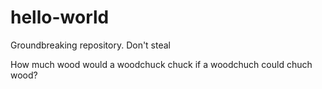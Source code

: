 # hello-world
Groundbreaking repository. Don't steal

How much wood would a woodchuck chuck if a woodchuch could chuch wood?
